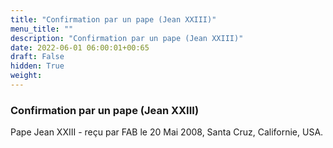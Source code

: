 ```yaml
---
title: "Confirmation par un pape (Jean XXIII)"
menu_title: ""
description: "Confirmation par un pape (Jean XXIII)"
date: 2022-06-01 06:00:01+00:65
draft: False
hidden: True
weight:
---
```

### Confirmation par un pape (Jean XXIII)

Pape Jean XXIII - reçu par FAB le 20 Mai 2008, Santa Cruz, Californie, USA.



